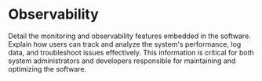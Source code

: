 # Observability

Detail the monitoring and observability features embedded in the software. Explain how users can track and analyze the system's performance, log data, and troubleshoot issues effectively. This information is critical for both system administrators and developers responsible for maintaining and optimizing the software.